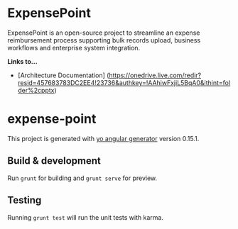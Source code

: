ExpensePoint
============

ExpensePoint is an open-source project to streamline an expense reimbursement process supporting bulk records upload, business workflows and enterprise system integration.


**Links to...**
- [Architecture Documentation] (https://onedrive.live.com/redir?resid=457683783DC2EE4!23736&authkey=!AAhiwFxjiL5BqA0&ithint=folder%2cpptx)

# expense-point

This project is generated with [yo angular generator](https://github.com/yeoman/generator-angular)
version 0.15.1.

## Build & development

Run `grunt` for building and `grunt serve` for preview.

## Testing

Running `grunt test` will run the unit tests with karma.
